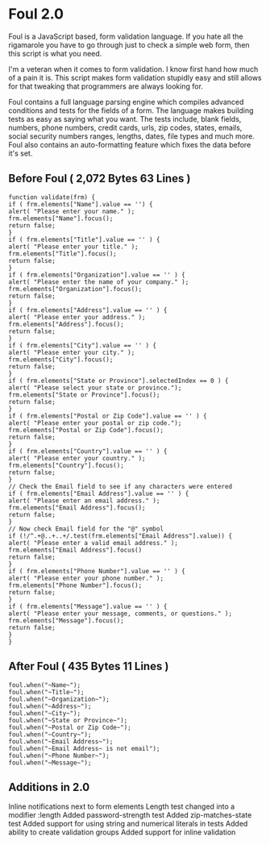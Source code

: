 # Foul 2.0

Foul is a JavaScript based, form validation language. If you hate all the rigamarole you have to go through just to check a simple web form, then this script is what you need.

I'm a veteran when it comes to form validation. I know first hand how much of a pain it is. This script makes form validation stupidly easy and still allows for that tweaking that programmers are always looking for.

Foul contains a full language parsing engine which compiles advanced conditions and tests for the fields of a form. The language makes building tests as easy as saying what you want. The tests include, blank fields, numbers, phone numbers, credit cards, urls, zip codes, states, emails, social security numbers ranges, lengths, dates, file types and much more. Foul also contains an auto-formatting feature which fixes the data before it's set.

## Before Foul ( 2,072 Bytes 63 Lines )

    function validate(frm) {
    if ( frm.elements["Name"].value == '') {
    alert( "Please enter your name." );
    frm.elements["Name"].focus();
    return false;
    }
    if ( frm.elements["Title"].value == '' ) {
    alert( "Please enter your title." );
    frm.elements["Title"].focus();
    return false;
    }
    if ( frm.elements["Organization"].value == '' ) {
    alert( "Please enter the name of your company." );
    frm.elements["Organization"].focus();
    return false;
    }
    if ( frm.elements["Address"].value == '' ) {
    alert( "Please enter your address." );
    frm.elements["Address"].focus();
    return false;
    }
    if ( frm.elements["City"].value == '' ) {
    alert( "Please enter your city." );
    frm.elements["City"].focus();
    return false;
    }
    if ( frm.elements["State or Province"].selectedIndex == 0 ) {
    alert( "Please select your state or province.");
    frm.elements["State or Province"].focus();
    return false;
    }
    if ( frm.elements["Postal or Zip Code"].value == '' ) {
    alert( "Please enter your postal or zip code.");
    frm.elements["Postal or Zip Code"].focus();
    return false;
    }
    if ( frm.elements["Country"].value == '' ) {
    alert( "Please enter your country." );
    frm.elements["Country"].focus();
    return false;
    }
    // Check the Email field to see if any characters were entered
    if ( frm.elements["Email Address"].value == '' ) {
    alert( "Please enter an email address." );
    frm.elements["Email Address"].focus();
    return false;
    }
    // Now check Email field for the "@" symbol
    if (!/^.+@..+..+/.test(frm.elements["Email Address"].value)) {
    alert( "Please enter a valid email address." );
    frm.elements["Email Address"].focus()
    return false;
    }
    if ( frm.elements["Phone Number"].value == '' ) {
    alert( "Please enter your phone number." );
    frm.elements["Phone Number"].focus();
    return false;
    }
    if ( frm.elements["Message"].value == '' ) {
    alert( "Please enter your message, comments, or questions." );
    frm.elements["Message"].focus();
    return false;
    }
    }

## After Foul ( 435 Bytes 11 Lines )

    foul.when("~Name~");
    foul.when("~Title~");
    foul.when("~Organization~");
    foul.when("~Address~");
    foul.when("~City~");
    foul.when("~State or Province~");
    foul.when("~Postal or Zip Code~");
    foul.when("~Country~");
    foul.when("~Email Address~");
    foul.when("~Email Address~ is not email");
    foul.when("~Phone Number~");
    foul.when("~Message~");

## Additions in 2.0

Inline notifications next to form elements
Length test changed into a modifier :length
Added password-strength test
Added zip-matches-state test
Added support for using string and numerical literals in tests
Added ability to create validation groups
Added support for inline validation
